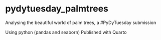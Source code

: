 # pydytuesday_palmtrees
Analysing the beautiful world of palm trees, a #PyDyTuesday submission

Using python (pandas and seaborn)
Published with Quarto
